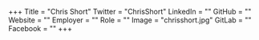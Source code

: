 +++
Title = "Chris Short"
Twitter = "ChrisShort"
LinkedIn = ""
GitHub = ""
Website = ""
Employer = ""
Role = ""
Image = "chrisshort.jpg"
GitLab = ""
Facebook = ""
+++
